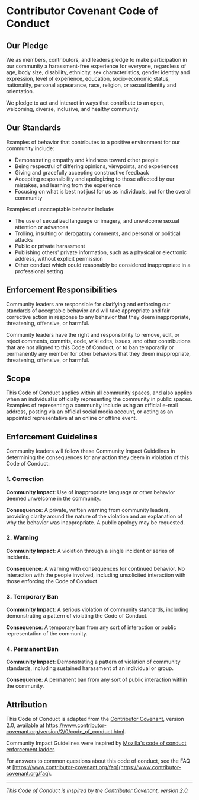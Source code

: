 # Contributor Covenant Code of Conduct

## Our Pledge

We as members, contributors, and leaders pledge to make participation in our
community a harassment-free experience for everyone, regardless of age, body
size, disability, ethnicity, sex characteristics, gender identity and expression,
level of experience, education, socio-economic status, nationality, personal
appearance, race, religion, or sexual identity and orientation.

We pledge to act and interact in ways that contribute to an open, welcoming,
diverse, inclusive, and healthy community.

## Our Standards

Examples of behavior that contributes to a positive environment for our
community include:

* Demonstrating empathy and kindness toward other people
* Being respectful of differing opinions, viewpoints, and experiences
* Giving and gracefully accepting constructive feedback
* Accepting responsibility and apologizing to those affected by our mistakes,
  and learning from the experience
* Focusing on what is best not just for us as individuals, but for the
  overall community

Examples of unacceptable behavior include:

* The use of sexualized language or imagery, and unwelcome sexual attention or
  advances
* Trolling, insulting or derogatory comments, and personal or political attacks
* Public or private harassment
* Publishing others' private information, such as a physical or electronic
  address, without explicit permission
* Other conduct which could reasonably be considered inappropriate in a
  professional setting

## Enforcement Responsibilities

Community leaders are responsible for clarifying and enforcing our standards of
acceptable behavior and will take appropriate and fair corrective action in
response to any behavior that they deem inappropriate, threatening, offensive,
or harmful.

Community leaders have the right and responsibility to remove, edit, or reject
comments, commits, code, wiki edits, issues, and other contributions that are
not aligned to this Code of Conduct, or to ban temporarily or permanently any
member for other behaviors that they deem inappropriate, threatening, offensive,
or harmful.

## Scope

This Code of Conduct applies within all community spaces, and also applies when
an individual is officially representing the community in public spaces.
Examples of representing a community include using an official e-mail address,
posting via an official social media account, or acting as an appointed
representative at an online or offline event.

<!-- ## Enforcement

Instances of abusive, harassing, or otherwise unacceptable behavior may be
reported to the community leaders responsible for enforcement at
[contact@stateflow.com](mailto:contact@stateflow.com). All complaints will be
reviewed and investigated promptly and fairly.

All community leaders are obligated to respect the privacy and security of the
reporter of any incident. -->

## Enforcement Guidelines

Community leaders will follow these Community Impact Guidelines in determining
the consequences for any action they deem in violation of this Code of Conduct:

### 1. Correction

**Community Impact**: Use of inappropriate language or other behavior deemed
unwelcome in the community.

**Consequence**: A private, written warning from community leaders, providing
clarity around the nature of the violation and an explanation of why the
behavior was inappropriate. A public apology may be requested.

### 2. Warning

**Community Impact**: A violation through a single incident or series of
incidents.

**Consequence**: A warning with consequences for continued behavior. No
interaction with the people involved, including unsolicited interaction with
those enforcing the Code of Conduct.

### 3. Temporary Ban

**Community Impact**: A serious violation of community standards, including
demonstrating a pattern of violating the Code of Conduct.

**Consequence**: A temporary ban from any sort of interaction or public
representation of the community.

### 4. Permanent Ban

**Community Impact**: Demonstrating a pattern of violation of community
standards, including sustained harassment of an individual or group.

**Consequence**: A permanent ban from any sort of public interaction within
the community.

## Attribution

This Code of Conduct is adapted from the [Contributor Covenant](https://www.contributor-covenant.org),
version 2.0, available at
https://www.contributor-covenant.org/version/2/0/code_of_conduct.html.

Community Impact Guidelines were inspired by
[Mozilla's code of conduct enforcement ladder](https://github.com/mozilla/diversity).

For answers to common questions about this code of conduct, see the FAQ
at [https://www.contributor-covenant.org/faq](https://www.contributor-covenant.org/faq).

---

*This Code of Conduct is inspired by the [Contributor Covenant](https://www.contributor-covenant.org), version 2.0.*